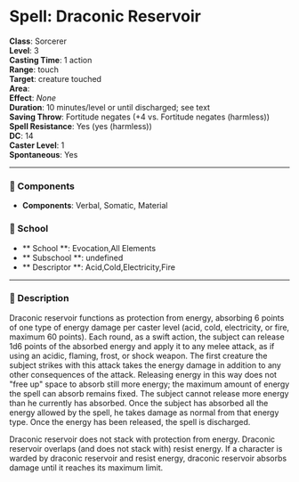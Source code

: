 
# Spell: Draconic Reservoir
**Class**: Sorcerer  
**Level**: 3  
**Casting Time**: 1 action  
**Range**: touch  
**Target**: creature touched  
**Area**:   
**Effect**: _None_  
**Duration**: 10 minutes/level or until discharged; see text  
**Saving Throw**: Fortitude negates (+4 vs. Fortitude negates (harmless))  
**Spell Resistance**: Yes (yes (harmless))  
**DC**: 14  
**Caster Level**: 1  
**Spontaneous**: Yes

---

### 🔮 Components
- **Components**: Verbal, Somatic, Material

### 🏫 School
- ** School **: Evocation,All Elements
- ** Subschool **: undefined
- ** Descriptor **: Acid,Cold,Electricity,Fire
---

### 📜 Description
Draconic reservoir functions as protection from energy, absorbing 6 points of one type of energy damage per caster level (acid, cold, electricity, or fire, maximum 60 points). Each round, as a swift action, the subject can release 1d6 points of the absorbed energy and apply it to any melee attack, as if using an acidic, flaming, frost, or shock weapon. The first creature the subject strikes with this attack takes the energy damage in addition to any other consequences of the attack. Releasing energy in this way does not "free up" space to absorb still more energy; the maximum amount of energy the spell can absorb remains fixed. The subject cannot release more energy than he currently has absorbed. Once the subject has absorbed all the energy allowed by the spell, he takes damage as normal from that energy type. Once the energy has been released, the spell is discharged.

Draconic reservoir does not stack with protection from energy. Draconic reservoir overlaps (and does not stack with) resist energy. If a character is warded by draconic reservoir and resist energy, draconic reservoir absorbs damage until it reaches its maximum limit.
